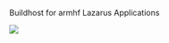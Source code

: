 Buildhost for armhf Lazarus Applications

<a href="http://192.168.177.120:8000/continous-integration/buildhost-lazarus-armhf"><img src="http://192.168.177.120:8000/api/badges/promet/promet-erp/status.svg"/></a>
